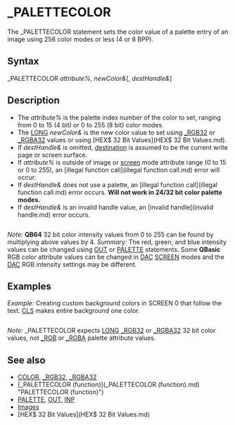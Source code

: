 # _PALETTECOLOR

The _PALETTECOLOR statement sets the color value of a palette entry of an image using 256 color modes or less (4 or 8 BPP).

  

## Syntax

_PALETTECOLOR *attribute%*, *newColor&*[, *destHandle&*]
  

## Description

* The *attribute%* is the palette index number of the color to set, ranging from 0 to 15 (4 bit) or 0 to 255 (8 bit) color modes.
* The [LONG](LONG.md) *newColor&* is the new color value to set using [_RGB32](_RGB32.md) or [_RGBA32](_RGBA32.md) values or using [HEX$ 32 Bit Values](HEX$ 32 Bit Values.md).
* If *destHandle&* is omitted, [destination](destination.md) is assumed to be the current write page or screen surface.
* If *attribute%* is outside of image or [screen](screen.md) mode attribute range (0 to 15 or 0 to 255), an [illegal function call](illegal function call.md) error will occur.
* If *destHandle&* does not use a palette, an [illegal function call](illegal function call.md) error occurs. **Will not work in 24/32 bit color palette modes.**
* If *destHandle&* is an invalid handle value, an [invalid handle](invalid handle.md) error occurs.

  

```      Attribute        Description     Red   Green   Blue   32 HEX    HTML Name           0            Black            0      0       0    000000    Black          1            Dark Blue        0      0      42    00008B    DarkBlue          2            Dark Green       0     42       0    006400    DarkGreen          3            Dark Cyan        0     42      42    008B8B    DarkCyan          4            Dark Red        42      0       0    8B0000    DarkRed          5            Dark Magenta    42      0      42    8B008B    DarkMagenta          6            Dark Yellow     42     21       0    DAA520    GoldenRod          7            Light Grey      42     42      42    D3D3D3    LightGrey          8            Dark Grey       21     21      21    696969    DimGray          9            Blue            21     21      63    0000FF    Blue         10            Green           21     63      21    15FF15    Lime         11            Cyan            21     63      63    15FFFF    Cyan         12            Red             63     21      21    FF1515    Red         13            Magenta         63     21      63    FF15FF    Magenta         14            Yellow          63     63      21    FFFF00    Yellow         15            White           63     63      63    FFFFFF    White  
```

*Note:* **QB64** 32 bit color intensity values from 0 to 255 can be found by multiplying above values by 4.
*Summary:* The red, green, and blue intensity values can be changed using [OUT](OUT.md) or [PALETTE](PALETTE.md) statements. Some **QBasic** RGB color attribute values can be changed in [DAC](DAC.md) [SCREEN](SCREEN.md) modes and the [DAC](DAC.md) RGB intensity settings may be different.

  

## Examples

*Example:* Creating custom background colors in SCREEN 0 that follow the text. [CLS](CLS.md) makes entire background one color.

``` _PALETTECOLOR 1, [_RGB32](_RGB32.md)(255, 255, 255) ' white. _PALETTECOLOR 2, [_RGB32](_RGB32.md)(255, 170, 170) ' lighter red. _PALETTECOLOR 3, [_RGB32](_RGB32.md)(255, 85, 85) ' light red. _PALETTECOLOR 4, [_RGB32](_RGB32.md)(255, 0, 0) ' red. _PALETTECOLOR 5, [_RGB32](_RGB32.md)(170, 0, 0) ' dark red. _PALETTECOLOR 6, [_RGB32](_RGB32.md)(85, 0, 0) ' darker red.  [COLOR](COLOR.md) 0, 1: [PRINT](PRINT.md) "black on white." [COLOR](COLOR.md) 0, 2: [PRINT](PRINT.md) "black on lighter red." [COLOR](COLOR.md) 0, 3: [PRINT](PRINT.md) "black on light red." [COLOR](COLOR.md) 0, 4: [PRINT](PRINT.md) "black on red." [COLOR](COLOR.md) 0, 5: [PRINT](PRINT.md) "black on dark red." [COLOR](COLOR.md) 0, 6: [PRINT](PRINT.md) "black on darker red.  [COLOR](COLOR.md) 1, 6: [PRINT](PRINT.md) "white on darker red" [COLOR](COLOR.md) 2, 6: [PRINT](PRINT.md) "ligher red on darker red"  
```

*Note:* _PALETTECOLOR expects [LONG](LONG.md) [_RGB32](_RGB32.md) or [_RGBA32](_RGBA32.md) 32 bit color values, not [_RGB](_RGB.md) or [_RGBA](_RGBA.md) palette attribute values.
  

## See also

* [COLOR](COLOR.md), [_RGB32](_RGB32.md), [_RGBA32](_RGBA32.md)
* [_PALETTECOLOR (function)](_PALETTECOLOR (function).md) "PALETTECOLOR (function)")
* [PALETTE](PALETTE.md), [OUT](OUT.md), [INP](INP.md)
* [Images](Images.md)
* [HEX$ 32 Bit Values](HEX$ 32 Bit Values.md)

  
